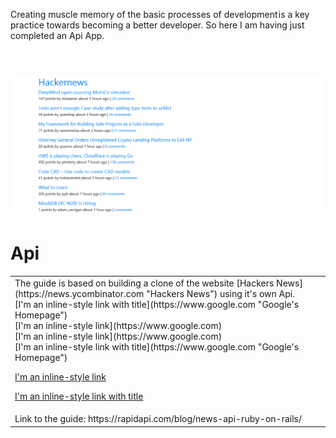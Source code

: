 Creating muscle memory of the basic processes of development is a key practice towards becoming a better developer. So here I am having just completed an Api App.
<br/>
<br/>
# ![WebApp](https://github.com/The-Flying-Dev/Hackernews-Api/blob/main/app/assets/images/The%20Hacker%20News%20API.png)
# Api
<table>
<tr>
<td>
 The guide is based on building a clone of the website [Hackers News](https://news.ycombinator.com "Hackers News") using it's own Api.<br/>
 [I'm an inline-style link with title](https://www.google.com "Google's Homepage")<br/>
 [I'm an inline-style link](https://www.google.com)<br/>
 [I'm an inline-style link](https://www.google.com)<br/>
[I'm an inline-style link with title](https://www.google.com "Google's Homepage")
 
 [I'm an inline-style link](https://www.google.com)

[I'm an inline-style link with title](https://www.google.com "Google's Homepage")
</td>
</tr>
 <tr>
<td>
 Link to the guide: https://rapidapi.com/blog/news-api-ruby-on-rails/
</td>
</tr>
</table>
















